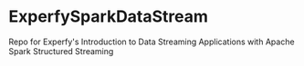 # ExperfySparkDataStream
Repo for Experfy's Introduction to Data Streaming Applications with Apache Spark Structured Streaming

